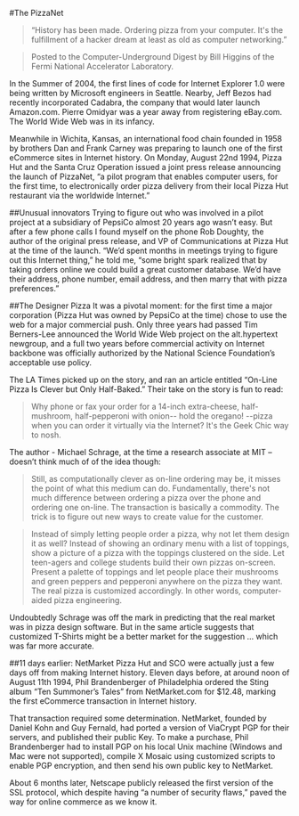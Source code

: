 #The PizzaNet

> “History has been made.  Ordering pizza from your computer.  It's the fulfillment of a hacker dream at least as old as computer networking.”

> Posted to the Computer-Underground Digest by Bill Higgins of the Fermi National Accelerator Laboratory.

In the Summer of 2004, the first lines of code for Internet Explorer 1.0 were being written by Microsoft engineers in Seattle. Nearby, Jeff Bezos had recently incorporated Cadabra, the company that would later launch Amazon.com. Pierre Omidyar was a year away from registering eBay.com. The World Wide Web was in its infancy.

Meanwhile in Wichita, Kansas, an international food chain founded in 1958 by brothers Dan and Frank Carney was preparing to launch one of the first eCommerce sites in Internet history. On Monday, August 22nd 1994, Pizza Hut and the Santa Cruz Operation issued a joint press release announcing the launch of PizzaNet, “a pilot program that enables computer users, for the first time, to electronically order pizza delivery from their local Pizza Hut restaurant via the worldwide Internet.”

##Unusual innovators
Trying to figure out who was involved in a pilot project at a subsidiary of PepsiCo almost 20 years ago wasn’t easy. But after a few phone calls I found myself on the phone Rob Doughty, the author of the original press release, and VP of Communications at Pizza Hut at the time of the launch. “We’d spent months in meetings trying to figure out this Internet thing,” he told me, “some bright spark realized that by taking orders online we could build a great customer database. We’d have their address, phone number, email address, and then marry that with pizza preferences.”


##The Designer Pizza
It was a pivotal moment: for the first time a major corporation (Pizza Hut was owned by PepsiCo at the time) chose to use the web for a major commercial push. Only three years had passed Tim Berners-Lee announced the World Wide Web project on the alt.hypertext newgroup, and a full two years before commercial activity on Internet backbone was officially authorized by the National Science Foundation’s acceptable use policy. 

The LA Times picked up on the story, and ran an article entitled “On-Line Pizza Is Clever but Only Half-Baked.” Their take on the story is fun to read:
> Why phone or fax your order for a 14-inch extra-cheese, half-mushroom, half-pepperoni with onion-- hold the oregano! --pizza when you can order it virtually via the Internet? It's the Geek Chic way to nosh.

The author - Michael Schrage, at the time a research associate at MIT – doesn’t think much of of the idea though:
> Still, as computationally clever as on-line ordering may be, it misses the point of what this medium can do. Fundamentally, there's not much difference between ordering a pizza over the phone and ordering one on-line. The transaction is basically a commodity. The trick is to figure out new ways to create value for the customer.

> Instead of simply letting people order a pizza, why not let them design it as well? Instead of showing an ordinary menu with a list of toppings, show a picture of a pizza with the toppings clustered on the side. Let teen-agers and college students build their own pizzas on-screen. Present a palette of toppings and let people place their mushrooms and green peppers and pepperoni anywhere on the pizza they want. The real pizza is customized accordingly. In other words, computer-aided pizza engineering.

Undoubtedly Schrage was off the mark in predicting that the real market was in pizza design software. But in the same article suggests that customized T-Shirts might be a better market for the suggestion … which was far more accurate. 

##11 days earlier: NetMarket
Pizza Hut and SCO were actually just a few days off from making Internet history. Eleven days before, at around noon of August 11th 1994, Phil Brandenberger  of Philadelphia ordered the Sting album “Ten Summoner’s Tales” from NetMarket.com for $12.48, marking the first eCommerce transaction in Internet history. 

That transaction required some determination. NetMarket, founded by Daniel Kohn and Guy Fernald, had ported a version of ViaCrypt PGP for their servers, and published their public Key. To make a purchase, Phil Brandenberger had to install PGP on his local Unix machine (Windows and Mac were not supported), compile X Mosaic using customized scripts to enable PGP encryption, and then send his own public key to NetMarket.

About 6 months later, Netscape publicly released the first version of the SSL protocol, which despite having “a number of security flaws,” paved the way for online commerce as we know it.
